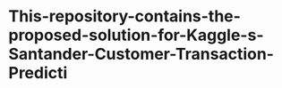 # This-repository-contains-the-proposed-solution-for-Kaggle-s-Santander-Customer-Transaction-Predicti